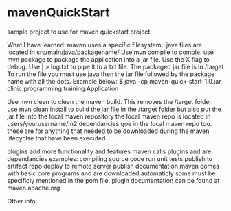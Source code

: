 # mavenQuickStart
sample project to use for maven quickstart project

What I have learned:
maven uses a specific filesystem. 
.java files are located in src/main/java/packagename/
Use mvn compile to comple.
use mvn package to package the application into a jar file.
Use the X flag to debug. Use | > log.txt to pipe it to a txt file.
The packaged jar file is in /target
To run the file you must use java then the jar file followed by the package name with all the dots. Example below:
$ java -cp maven-quick-start-1.0.jar clinic.programming.training.Application

Use mvn clean to clean the maven build. This removes the /target folder. 
use mvn clean install to build the jar file in the /target folder but also put the jar file into the local maven repository
the local maven repo is located in users/yourusername/m2
dependancies goe in the local maven repo too. these are for anything that needed to be downloaded during the maven lifecyclse that have been executed.

plugins add more functionality and features
maven calls plugins and are dependancies
examples:
	compiling source code
	run unit tests
	publish to artifact repo
	deploy to remote server
	publish documentation
maven comes with basic core programs and are downloaded automaticly
some must be specificly mentioned in the pom file.
plugin documentation can be found at maven.apache.org



Other info:
